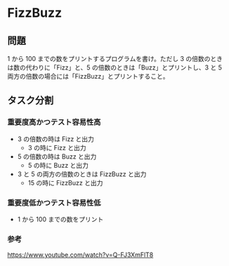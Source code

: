 # FizzBuzz

## 問題

1 から 100 までの数をプリントするプログラムを書け。ただし 3 の倍数のときは数の代わりに「Fizz」と、5 の倍数のときは「Buzz」とプリントし、3 と 5 両方の倍数の場合には「FizzBuzz」とプリントすること。

## タスク分割

### 重要度高かつテスト容易性高

- 3 の倍数の時は Fizz と出力
  - 3 の時に Fizz と出力
- 5 の倍数の時は Buzz と出力
  - 5 の時に Buzz と出力
- 3 と 5 の両方の倍数のときは FizzBuzz と出力
  - 15 の時に FizzBuzz と出力

### 重要度低かつテスト容易性低

- 1 から 100 までの数をプリント

### 参考

https://www.youtube.com/watch?v=Q-FJ3XmFlT8
